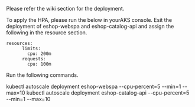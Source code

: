 Please refer the wiki section for the deployment. 

To apply the HPA, please run the below in yourAKS console. 
Esit the deployment of eshop-webspa and eshop-catalog-api and assign the following in the resource section. 

    resources:
          limits:
            cpu: 200m
          requests:
            cpu: 100m

Run the following commands. 

kubectl autoscale deployment eshop-webspa --cpu-percent=5 --min=1 --max=10
kubectl autoscale deployment eshop-catalog-api --cpu-percent=5 --min=1 --max=10
